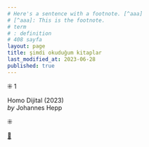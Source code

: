 ```yaml
---
# Here's a sentence with a footnote. [^aaa]
# [^aaa]: This is the footnote.
# term
# : definition
# 408 sayfa
layout: page  
title: şimdi okuduğum kitaplar  
last_modified_at: 2023-06-28
published: true  
---
```


⁜ 1  
   
Homo Dijital (2023)  
_by_ Johannes Hepp  

⁜ 



[🍃](https://www.nonfictionbooks.xyz/now.html "şimdi okuduğum kitaplar")  





